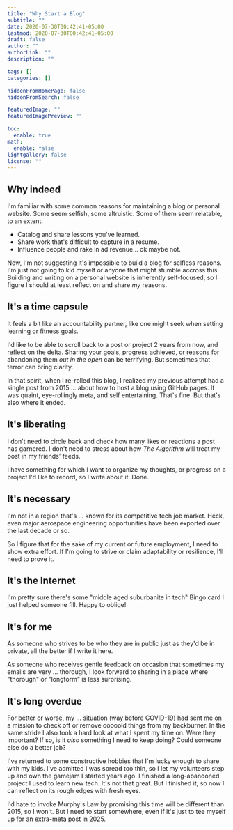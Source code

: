 ```yaml
---
title: "Why Start a Blog"
subtitle: ""
date: 2020-07-30T00:42:41-05:00
lastmod: 2020-07-30T00:42:41-05:00
draft: false 
author: ""
authorLink: ""
description: ""

tags: []
categories: []

hiddenFromHomePage: false
hiddenFromSearch: false

featuredImage: ""
featuredImagePreview: ""

toc:
  enable: true
math:
  enable: false
lightgallery: false
license: ""
---
```


## Why indeed

I'm familiar with some common reasons for maintaining a blog or personal website. Some seem selfish, some altruistic. Some of them seem relatable, to an extent.

<!--more-->

* Catalog and share lessons you've learned.
* Share work that's difficult to capture in a resume.
* Influence people and rake in ad revenue... ok maybe not.

Now, I'm not suggesting it's impossible to build a blog for selfless reasons. I'm just not going to kid myself or anyone that might stumble accross this. Building and writing on a personal website is inherently self-focused, so I figure I should at least reflect on and share *my* reasons.

## It's a time capsule
It feels a bit like an accountability partner, like one might seek when setting learning or fitness goals.

I'd like to be able to scroll back to a post or project 2 years from now, and reflect on the delta. Sharing your goals, progress achieved, or reasons for abandoning them *out in the open* can be terrifying. But sometimes that terror can bring clarity.

In that spirit, when I re-rolled this blog, I realized my previous attempt had a single post from 2015 ... about how to host a blog using GitHub pages. It was quaint, eye-rollingly meta, and self entertaining. That's fine. But that's also where it ended.

## It's liberating
I don't need to circle back and check how many likes or reactions a post has garnered. I don't need to stress about how *The Algorithm* will treat my post in my friends' feeds.

I have something for which I want to organize my thoughts, or progress on a project I'd like to record, so I write about it. Done.

## It's necessary
I'm not in a region that's ... known for its competitive tech job market. Heck, even major aerospace engineering opportunities have been exported over the last decade or so.

So I figure that for the sake of my current or future employment, I need to show extra effort. If I'm going to strive or claim adaptability or resilience, I'll need to prove it.

## It's the Internet
I'm pretty sure there's some "middle aged suburbanite in tech" Bingo card I just helped someone fill. Happy to oblige!

## It's for me
As someone who strives to be who they are in public just as they'd be in private, all the better if I write it here.

As someone who receives gentle feedback on occasion that sometimes my emails are very ... thorough, I look forward to sharing in a place where "thorough" or "longform" is less surprising.

## It's long overdue
For better or worse, my ... situation (way before COVID-19) had sent me on a mission to check off or remove ooooold things from my backburner. In the same stride I also took a hard look at what I spent my time on. Were they important? If so, is it *also* something I need to keep doing? Could someone else do a better job?

I've returned to some constructive hobbies that I'm lucky enough to share with my kids. I've admitted I was spread too thin, so I let my volunteers step up and own the gamejam I started years ago. I finished a long-abandoned project I used to learn new tech. It's not that great. But I finished it, so now I can reflect on its rough edges with fresh eyes.

I'd hate to invoke Murphy's Law by promising this time will be different than 2015, so I won't. But I need to start somewhere, even if it's just to tee myself up for an extra-meta post in 2025.
